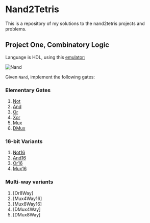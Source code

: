 # Nand2Tetris

This is a repository of my solutions to the nand2tetris projects and problems.

## Project One, Combinatory Logic

Language is HDL, using this [emulator](https://nand2tetris.github.io/web-ide/chip/);

![Nand](https://imgur.com/BiGveR4.png)

Given `Nand`, implement the following gates:

### Elementary Gates

1. [Not](./1-elementary-logic-gates/Not.hdl)
2. [And](./1-elementary-logic-gates/And.hdl)
3. [Or](./1-elementary-logic-gates/Or.hdl)
4. [Xor](./1-elementary-logic-gates/Xor.hdl)
5. [Mux](./1-elementary-logic-gates/Mux.hdl)
6. [DMux](./1-elementary-logic-gates/DMux.hdl)

### 16-bit Variants

1. [Not16](./1-elementary-logic-gates/Not16.hdl)
2. [And16](./1-elementary-logic-gates/And16.hdl)
3. [Or16](./1-elementary-logic-gates/Or16.hdl)
4. [Mux16](./1-elementary-logic-gates/Mux16.hdl)

### Multi-way variants

1. [Or8Way]
2. [Mux4Way16]
3. [Mux8Way16]
4. [DMux4Way]
5. [DMux8Way]
